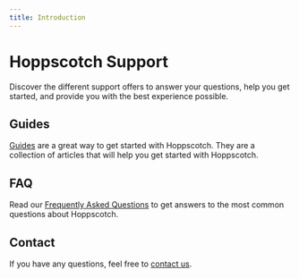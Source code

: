 ```yaml
---
title: Introduction
---
```


# Hoppscotch Support

Discover the different support offers to answer your questions, help you get started, and provide you with the best experience possible.

## Guides

[Guides](/guides/getting-started/introduction) are a great way to get started with Hoppscotch. They are a collection of articles that will help you get started with Hoppscotch.

## FAQ

Read our [Frequently Asked Questions](/support/getting-started/faq) to get answers to the most common questions about Hoppscotch.

## Contact

If you have any questions, feel free to [contact us](/support/getting-started/contact).
